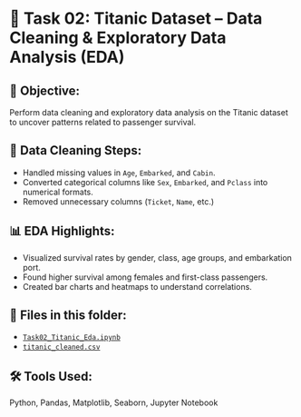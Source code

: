 # 🚢 Task 02: Titanic Dataset – Data Cleaning & Exploratory Data Analysis (EDA)

## 📌 Objective:
Perform data cleaning and exploratory data analysis on the Titanic dataset to uncover patterns related to passenger survival.

## 🧹 Data Cleaning Steps:
- Handled missing values in `Age`, `Embarked`, and `Cabin`.
- Converted categorical columns like `Sex`, `Embarked`, and `Pclass` into numerical formats.
- Removed unnecessary columns (`Ticket`, `Name`, etc.)

## 📊 EDA Highlights:
- Visualized survival rates by gender, class, age groups, and embarkation port.
- Found higher survival among females and first-class passengers.
- Created bar charts and heatmaps to understand correlations.

## 📂 Files in this folder:
-  [`Task02_Titanic_Eda.ipynb`](./Task02_Titanic_Eda.ipynb)
- [`titanic_cleaned.csv`](./titanic_cleaned.csv)

## 🛠️ Tools Used:
Python, Pandas, Matplotlib, Seaborn, Jupyter Notebook
